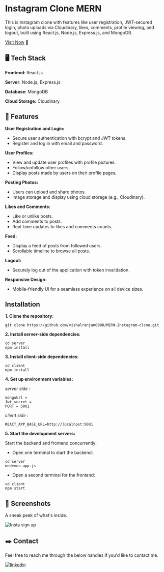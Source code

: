 
# Instagram Clone MERN

This is Instagram clone with features like user registration, JWT-secured login, photo uploads via Cloudinary, likes, comments, profile viewing, and logout, built using React.js, Node.js, Express.js, and MongoDB.

[Visit Now](https://instagramvishal.vercel.app) 🚀 

## 🖥️ Tech Stack

**Frontend:** React.js

**Server:** Node.js, Express.js

**Database:** MongoDB

**Cloud Storage:** Cloudinary


## 🚀 Features

**User Registration and Login:**
- Secure user authentication with bcrypt and JWT tokens.
- Register and log in with email and password.

**User Profiles:**
- View and update user profiles with profile pictures.
- Follow/unfollow other users.
- Display posts made by users on their profile pages.

**Posting Photos:**
- Users can upload and share photos.
- Image storage and display using cloud storage (e.g., Cloudinary).

**Likes and Comments:**
- Like or unlike posts.
- Add comments to posts.
- Real-time updates to likes and comments counts.

**Feed:** 
- Display a feed of posts from followed users.
- Scrollable timeline to browse all posts.

**Logout:**
- Securely log out of the application with token invalidation.

**Responsive Design:**
- Mobile-friendly UI for a seamless experience on all device sizes.

## Installation

**1. Clone the repository:**
```
git clone https://github.com/vishalranjan0988/MERN-Instagram-clone.git
```
**2. Install server-side dependencies:**
``` 
cd server
npm install
```
**3. Install client-side dependencies:**
``` 
cd client
npm install
```
**4. Set up environment variables:**

*server side :*

```
mongoUrl =
Jwt_secret = 
PORT = 5001
```
*client side :*
```
REACT_APP_BASE_URL=http://localhost:5001
``` 

**5. Start the development servers:**

Start the backend and frontend concurrently:

- Open one terminal to start the backend:
```
cd server
nodemon app.js
```

- Open a second terminal for the frontend:
```
cd client
npm start
```

## 📱 Screenshots
A sneak peek of what's inside.

![Insta sign up](https://github.com/user-attachments/assets/f5846043-f37b-4e84-a0da-8de5ef4dd3b8)



## ✒️ Contact
Feel free to reach me through the below handles if you'd like to contact me.

[![linkedin](https://img.shields.io/badge/linkedin-0A66C2?style=for-the-badge&logo=linkedin&logoColor=white)](https://www.linkedin.com/in/vishal-ranjan-bharat/)







